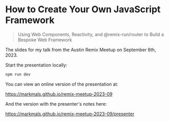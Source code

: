 # How to Create Your Own JavaScript Framework

> Using Web Components, Reactivity, and @remix-run/router to Build a Bespoke Web Framework

The slides for my talk from the Austin Remix Meetup on September 6th, 2023.

Start the presentation locally:

```sh
npm run dev
```

You can view an online version of the presentation at:

https://markmals.github.io/remix-meetup-2023-09

And the version with the presenter's notes here:

https://markmals.github.io/remix-meetup-2023-09/presenter